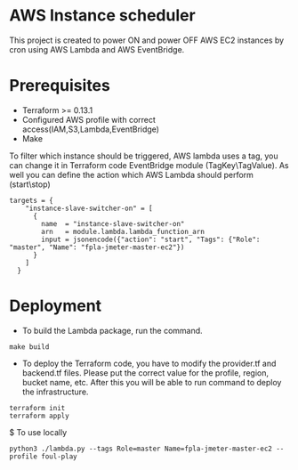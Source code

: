 # AWS Instance scheduler

This project is created to power ON and power OFF AWS EC2 instances by cron using AWS Lambda and AWS EventBridge.

# Prerequisites

* Terraform >= 0.13.1
* Configured AWS profile with correct access(IAM,S3,Lambda,EventBridge)
* Make

To filter which instance should be triggered, AWS lambda uses a tag, you can change it in Terraform code EventBridge module (TagKey\TagValue).
As well you can define the action which AWS Lambda should perform (start\stop)

```hcl
targets = {
    "instance-slave-switcher-on" = [
      {
        name  = "instance-slave-switcher-on"
        arn   = module.lambda.lambda_function_arn
        input = jsonencode({"action": "start", "Tags": {"Role": "master", "Name": "fpla-jmeter-master-ec2"})
      }
    ]
  }
```

# Deployment
* To build the Lambda package, run the command.
```
make build 
```
* To deploy the Terraform code, you have to modify the provider.tf and backend.tf files. Please put the correct value for the profile, region, bucket name, etc. After this you will be able to run command to deploy the infrastructure.
```
terraform init
terraform apply
```

$ To use locally

```
python3 ./lambda.py --tags Role=master Name=fpla-jmeter-master-ec2 --profile foul-play
```


